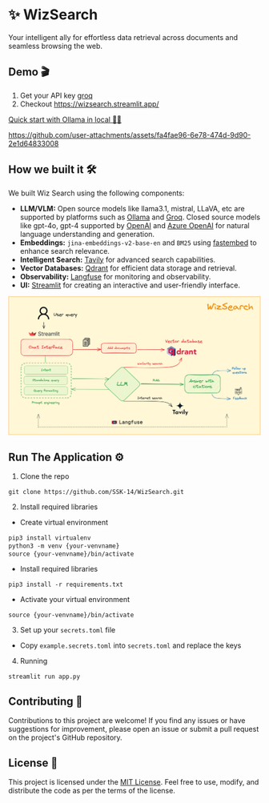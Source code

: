 # ✨ WizSearch
Your intelligent ally for effortless data retrieval across documents and seamless browsing the web.

## Demo 🎬
1. Get your API key [groq](https://console.groq.com/keys)
2. Checkout https://wizsearch.streamlit.app/

[Quick start with Ollama in local 🦙✨](./docs/OLLAMA.md)

https://github.com/user-attachments/assets/fa4fae96-6e78-474d-9d90-2e1d64833008

## How we built it 🛠️
We built Wiz Search using the following components:
- **LLM/VLM:** Open source models like llama3.1, mistral, LLaVA, etc are supported by platforms such as [Ollama](https://ollama.ai/) and [Groq](https://console.groq.com/docs/models). Closed source models like gpt-4o, gpt-4 supported by [OpenAI](https://platform.openai.com/docs/models) and [Azure OpenAI](https://azure.microsoft.com/en-in/products/ai-services/openai-service) for natural language understanding and generation.
- **Embeddings:** `jina-embeddings-v2-base-en` and `BM25` using [fastembed](https://github.com/qdrant/fastembed) to enhance search relevance.
- **Intelligent Search:** [Tavily](https://tavily.com/) for advanced search capabilities.
- **Vector Databases:** [Qdrant](https://qdrant.tech/) for efficient data storage and retrieval.
- **Observability:** [Langfuse](https://www.langfuse.com/) for monitoring and observability.
- **UI:** [Streamlit](https://streamlit.io/) for creating an interactive and user-friendly interface.

![Architecture](./src/assets/arch.png)

## Run The Application ⚙️
1. Clone the repo
```
git clone https://github.com/SSK-14/WizSearch.git
```

2. Install required libraries

- Create virtual environment
```
pip3 install virtualenv
python3 -m venv {your-venvname}
source {your-venvname}/bin/activate
```

- Install required libraries
```
pip3 install -r requirements.txt
```

- Activate your virtual environment
```
source {your-venvname}/bin/activate
```

3. Set up your `secrets.toml` file
- Copy `example.secrets.toml` into `secrets.toml` and replace the keys

4. Running
```
streamlit run app.py 
```

## Contributing 🤝
Contributions to this project are welcome! If you find any issues or have suggestions for improvement, please open an issue or submit a pull request on the project's GitHub repository.

## License 📝
This project is licensed under the [MIT License](https://github.com/SSK-14/WizSearch/blob/main/LICENSE). Feel free to use, modify, and distribute the code as per the terms of the license.

